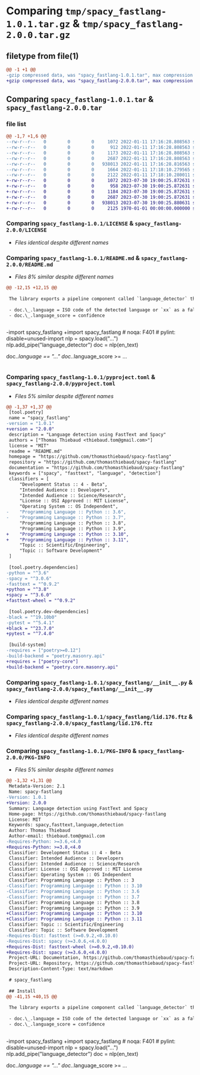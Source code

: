 # Comparing `tmp/spacy_fastlang-1.0.1.tar.gz` & `tmp/spacy_fastlang-2.0.0.tar.gz`

## filetype from file(1)

```diff
@@ -1 +1 @@
-gzip compressed data, was "spacy_fastlang-1.0.1.tar", max compression
+gzip compressed data, was "spacy_fastlang-2.0.0.tar", max compression
```

## Comparing `spacy_fastlang-1.0.1.tar` & `spacy_fastlang-2.0.0.tar`

### file list

```diff
@@ -1,7 +1,6 @@
--rw-r--r--   0        0        0     1072 2022-01-11 17:16:28.808563 spacy_fastlang-1.0.1/LICENSE
--rw-r--r--   0        0        0      912 2022-01-11 17:16:28.808563 spacy_fastlang-1.0.1/README.md
--rw-r--r--   0        0        0     1173 2022-01-11 17:16:28.808563 spacy_fastlang-1.0.1/pyproject.toml
--rw-r--r--   0        0        0     2687 2022-01-11 17:16:28.808563 spacy_fastlang-1.0.1/spacy_fastlang/__init__.py
--rw-r--r--   0        0        0   938013 2022-01-11 17:16:28.816563 spacy_fastlang-1.0.1/spacy_fastlang/lid.176.ftz
--rw-r--r--   0        0        0     1664 2022-01-11 17:18:10.279565 spacy_fastlang-1.0.1/setup.py
--rw-r--r--   0        0        0     2122 2022-01-11 17:18:10.280011 spacy_fastlang-1.0.1/PKG-INFO
+-rw-r--r--   0        0        0     1072 2023-07-30 19:00:25.872631 spacy_fastlang-2.0.0/LICENSE
+-rw-r--r--   0        0        0      958 2023-07-30 19:00:25.872631 spacy_fastlang-2.0.0/README.md
+-rw-r--r--   0        0        0     1184 2023-07-30 19:00:25.872631 spacy_fastlang-2.0.0/pyproject.toml
+-rw-r--r--   0        0        0     2687 2023-07-30 19:00:25.872631 spacy_fastlang-2.0.0/spacy_fastlang/__init__.py
+-rw-r--r--   0        0        0   938013 2023-07-30 19:00:25.880631 spacy_fastlang-2.0.0/spacy_fastlang/lid.176.ftz
+-rw-r--r--   0        0        0     2125 1970-01-01 00:00:00.000000 spacy_fastlang-2.0.0/PKG-INFO
```

### Comparing `spacy_fastlang-1.0.1/LICENSE` & `spacy_fastlang-2.0.0/LICENSE`

 * *Files identical despite different names*

### Comparing `spacy_fastlang-1.0.1/README.md` & `spacy_fastlang-2.0.0/README.md`

 * *Files 8% similar despite different names*

```diff
@@ -12,15 +12,15 @@
 
 The library exports a pipeline component called `language_detector` that will set two spacy extensions
 
 - doc.\_.language = ISO code of the detected language or `xx` as a fallback
 - doc.\_.language_score = confidence
 
 ```
-import spacy_fastlang
+import spacy_fastlang  # noqa: F401 # pylint: disable=unused-import
 nlp = spacy.load("...")
 nlp.add_pipe("language_detector")
 doc = nlp(en_text)
 
 doc._.language == "..."
 doc._.language_score >= ...
 ```
```

### Comparing `spacy_fastlang-1.0.1/pyproject.toml` & `spacy_fastlang-2.0.0/pyproject.toml`

 * *Files 5% similar despite different names*

```diff
@@ -1,37 +1,37 @@
 [tool.poetry]
 name = "spacy_fastlang"
-version = "1.0.1"
+version = "2.0.0"
 description = "Language detection using FastText and Spacy"
 authors = ["Thomas Thiebaud <thiebaud.tom@gmail.com>"]
 license = "MIT"
 readme = "README.md"
 homepage = "https://github.com/thomasthiebaud/spacy-fastlang"
 repository = "https://github.com/thomasthiebaud/spacy-fastlang"
 documentation = "https://github.com/thomasthiebaud/spacy-fastlang"
 keywords = ["spacy", "fasttext", "language", "detection"]
 classifiers = [
     "Development Status :: 4 - Beta",
     "Intended Audience :: Developers",
     "Intended Audience :: Science/Research",
     "License :: OSI Approved :: MIT License",
     "Operating System :: OS Independent",
-    "Programming Language :: Python :: 3.6",
-    "Programming Language :: Python :: 3.7",
     "Programming Language :: Python :: 3.8",
     "Programming Language :: Python :: 3.9",
+    "Programming Language :: Python :: 3.10",
+    "Programming Language :: Python :: 3.11",
     "Topic :: Scientific/Engineering",
     "Topic :: Software Development"
 ]
 
 [tool.poetry.dependencies]
-python = "^3.6"
-spacy = "^3.0.6"
-fasttext = "^0.9.2"
+python = "^3.8"
+spacy = "^3.6.0"
+fasttext-wheel = "^0.9.2"
 
 [tool.poetry.dev-dependencies]
-black = "^19.10b0"
-pytest = "^5.4.1"
+black = "^23.7.0"
+pytest = "^7.4.0"
 
 [build-system]
-requires = ["poetry>=0.12"]
-build-backend = "poetry.masonry.api"
+requires = ["poetry-core"]
+build-backend = "poetry.core.masonry.api"
```

### Comparing `spacy_fastlang-1.0.1/spacy_fastlang/__init__.py` & `spacy_fastlang-2.0.0/spacy_fastlang/__init__.py`

 * *Files identical despite different names*

### Comparing `spacy_fastlang-1.0.1/spacy_fastlang/lid.176.ftz` & `spacy_fastlang-2.0.0/spacy_fastlang/lid.176.ftz`

 * *Files identical despite different names*

### Comparing `spacy_fastlang-1.0.1/PKG-INFO` & `spacy_fastlang-2.0.0/PKG-INFO`

 * *Files 5% similar despite different names*

```diff
@@ -1,32 +1,31 @@
 Metadata-Version: 2.1
 Name: spacy-fastlang
-Version: 1.0.1
+Version: 2.0.0
 Summary: Language detection using FastText and Spacy
 Home-page: https://github.com/thomasthiebaud/spacy-fastlang
 License: MIT
 Keywords: spacy,fasttext,language,detection
 Author: Thomas Thiebaud
 Author-email: thiebaud.tom@gmail.com
-Requires-Python: >=3.6,<4.0
+Requires-Python: >=3.8,<4.0
 Classifier: Development Status :: 4 - Beta
 Classifier: Intended Audience :: Developers
 Classifier: Intended Audience :: Science/Research
 Classifier: License :: OSI Approved :: MIT License
 Classifier: Operating System :: OS Independent
 Classifier: Programming Language :: Python :: 3
-Classifier: Programming Language :: Python :: 3.10
-Classifier: Programming Language :: Python :: 3.6
-Classifier: Programming Language :: Python :: 3.7
 Classifier: Programming Language :: Python :: 3.8
 Classifier: Programming Language :: Python :: 3.9
+Classifier: Programming Language :: Python :: 3.10
+Classifier: Programming Language :: Python :: 3.11
 Classifier: Topic :: Scientific/Engineering
 Classifier: Topic :: Software Development
-Requires-Dist: fasttext (>=0.9.2,<0.10.0)
-Requires-Dist: spacy (>=3.0.6,<4.0.0)
+Requires-Dist: fasttext-wheel (>=0.9.2,<0.10.0)
+Requires-Dist: spacy (>=3.6.0,<4.0.0)
 Project-URL: Documentation, https://github.com/thomasthiebaud/spacy-fastlang
 Project-URL: Repository, https://github.com/thomasthiebaud/spacy-fastlang
 Description-Content-Type: text/markdown
 
 # spacy_fastlang
 
 ## Install
@@ -41,15 +40,15 @@
 
 The library exports a pipeline component called `language_detector` that will set two spacy extensions
 
 - doc.\_.language = ISO code of the detected language or `xx` as a fallback
 - doc.\_.language_score = confidence
 
 ```
-import spacy_fastlang
+import spacy_fastlang  # noqa: F401 # pylint: disable=unused-import
 nlp = spacy.load("...")
 nlp.add_pipe("language_detector")
 doc = nlp(en_text)
 
 doc._.language == "..."
 doc._.language_score >= ...
 ```
```


